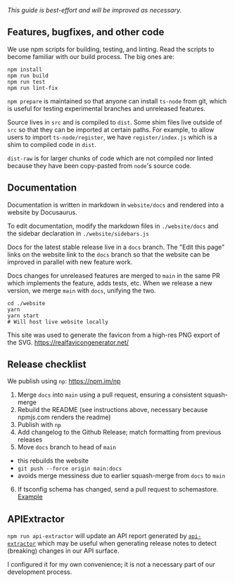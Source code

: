 *This guide is best-effort and will be improved as necessary.*

## Features, bugfixes, and other code

We use npm scripts for building, testing, and linting.  Read the scripts to become familiar with our build process.  The big ones are:

```
npm install
npm run build
npm run test
npm run lint-fix
```

`npm prepare` is maintained so that anyone can install `ts-node` from git, which is useful for testing experimental branches and unreleased features.

Source lives in `src` and is compiled to `dist`.  Some shim files live outside of `src` so that they can be imported at
certain paths.  For example, to allow users to import `ts-node/register`, we have `register/index.js` which is a shim to
compiled code in `dist`.

`dist-raw` is for larger chunks of code which are not compiled nor linted because they have been copy-pasted from `node`'s source code.

## Documentation

Documentation is written in markdown in `website/docs` and rendered into a website by Docusaurus.

To edit documentation, modify the markdown files in `./website/docs` and the sidebar declaration in `./website/sidebars.js`

Docs for the latest stable release live in a `docs` branch.  The "Edit this page" links on the website link to the `docs`
branch so that the website can be improved in parallel with new feature work.

Docs changes for unreleased features are merged to `main` in the same PR which implements the feature, adds tests, etc.
When we release a new version, we merge `main` with `docs`, unifying the two.

```shell
cd ./website
yarn
yarn start
# Will host live website locally
```

This site was used to generate the favicon from a high-res PNG export of the SVG. https://realfavicongenerator.net/

## Release checklist

We publish using `np`: https://npm.im/np

1. Merge `docs` into `main` using a pull request, ensuring a consistent squash-merge
2. Rebuild the README (see instructions above, necessary because npmjs.com renders the readme)
3. Publish with `np`
4. Add changelog to the Github Release; match formatting from previous releases
5. Move `docs` branch to head of `main`
  - this rebuilds the website
  - `git push --force origin main:docs`
  - avoids merge messiness due to earlier squash-merge from `docs` to `main`
6. If tsconfig schema has changed, send a pull request to schemastore.  [Example](https://github.com/SchemaStore/schemastore/pull/1208)

## APIExtractor

`npm run api-extractor` will update an API report generated by [`api-extractor`](https://api-extractor.com/pages/overview/intro/) which may be useful
when generating release notes to detect (breaking) changes in our API surface.

I configured it for my own convenience; it is not a necessary part of our development process.
